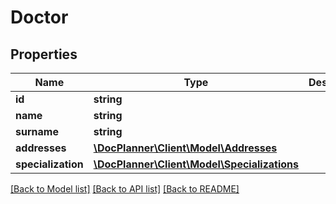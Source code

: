 # Doctor

## Properties
Name | Type | Description | Notes
------------ | ------------- | ------------- | -------------
**id** | **string** |  | [optional] 
**name** | **string** |  | [optional] 
**surname** | **string** |  | [optional] 
**addresses** | [**\DocPlanner\Client\Model\Addresses**](Addresses.md) |  | [optional] 
**specialization** | [**\DocPlanner\Client\Model\Specializations**](Specializations.md) |  | [optional] 

[[Back to Model list]](../../README.md#documentation-for-models) [[Back to API list]](../../README.md#documentation-for-api-endpoints) [[Back to README]](../../README.md)

